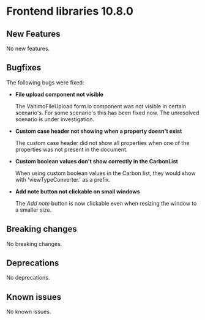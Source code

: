 # Frontend libraries 10.8.0

## New Features

No new features.

## Bugfixes

The following bugs were fixed:

* **File upload component not visible**

  The ValtimoFileUpload form.io component was not visible in certain scenario's. 
  For some scenario's this has been fixed now. The unresolved scenario is under investigation.

* **Custom case header not showing when a property doesn't exist**

  The custom case header did not show all properties when one of the properties was not present in the document.

* **Custom boolean values don't show correctly in the CarbonList**

  When using custom boolean values in the Carbon list, they would show with 'viewTypeConverter.' as a prefix.

* **Add note button not clickable on small windows**

  The *Add note* button is now clickable even when resizing the window to a smaller size.

## Breaking changes

No breaking changes.

## Deprecations

No deprecations.

## Known issues

No known issues.
